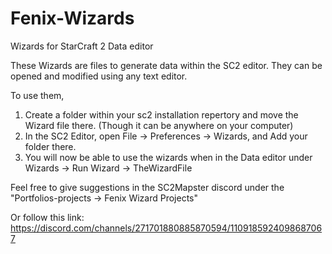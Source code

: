 # Fenix-Wizards
Wizards for StarCraft 2 Data editor

These Wizards are files to generate data within the SC2 editor. They can be opened and modified using any text editor.

To use them, 
1. Create a folder within your sc2 installation repertory and move the Wizard file there. (Though it can be anywhere on your computer)
2. In the SC2 Editor, open File -> Preferences -> Wizards, and Add your folder there.
3. You will now be able to use the wizards when in the Data editor under Wizards -> Run Wizard -> TheWizardFile

Feel free to give suggestions in the SC2Mapster discord under the "Portfolios-projects -> Fenix Wizard Projects"

Or follow this link: https://discord.com/channels/271701880885870594/1109185924098687067

